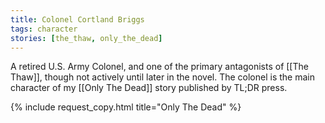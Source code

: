 ```yaml
---
title: Colonel Cortland Briggs
tags: character
stories: [the_thaw, only_the_dead]
---
```


A retired U.S. Army Colonel, and one of the primary antagonists of [[The Thaw]], though not actively until later in the novel. The colonel is the main character of my [[Only The Dead]] story published by TL;DR press.

{% include request_copy.html title="Only The Dead" %}
